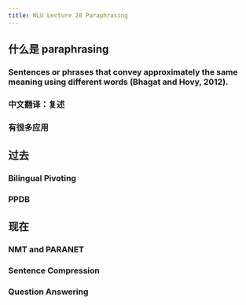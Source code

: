 ```yaml
---
title: NLU Lecture 20 Paraphrasing
---
```


## 什么是 paraphrasing
### Sentences or phrases that convey approximately the same meaning using different words (Bhagat and Hovy, 2012).
### 中文翻译：复述
### 有很多应用
## 过去
### Bilingual Pivoting
### PPDB
## 现在
### NMT and PARANET
### Sentence Compression
### Question Answering
